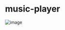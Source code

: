 # music-player


![image](https://user-images.githubusercontent.com/96880942/212729521-5422f002-c178-4100-95ff-589144d8a5d6.png)
